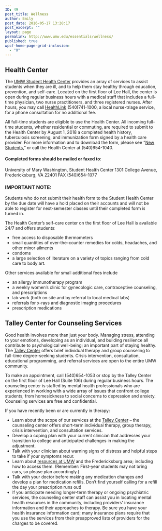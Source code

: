 ```yaml
---
ID: 49
post_title: Wellness
author: Emily
post_date: 2016-05-17 13:28:17
post_excerpt: ""
layout: page
permalink: http://www.umw.edu/essentials/wellness/
published: true
wpcf-home-page-grid-inclusion:
  - "0"
---
```

<h2>Health Center</h2>
The <a href="http://students.umw.edu/healthcenter/">UMW Student Health Center</a> provides an array of services to assist students when they are ill, and to help them stay healthy through education, prevention, and self-care. Located on the first floor of Lee Hall, the center is open during regular business hours with a medical staff that includes a full-time physician, two nurse practitioners, and three registered nurses. After hours, you may call <a href="http://students.umw.edu/counseling/links-to-umw-brochures-other-resources/available-resources/">HealthLink</a> (540)741-1000, a local nurse-triage service, for a phone consultation for no additional fee.

All full-time students are eligible to use the Health Center. All incoming full-time students, whether residential or commuting, are required to submit to the Health Center by August 1, 2018 a completed health history, tuberculosis screening, and immunization form signed by a health care provider. For more information and to download the form, please see “<a href="http://students.umw.edu/healthcenter/info/new-students/">New Students</a>,” or call the Health Center at (540)654-1040.
<h4>Completed forms should be mailed or faxed to:</h4>
University of Mary Washington, Student Health Center
1301 College Avenue, Fredericksburg, VA 22401
FAX (540)654-1077
<h3>IMPORTANT NOTE:</h3>
Students who do not submit their health form to the Student Health Center by the due date will have a hold placed on their accounts and will not be able to register for next-semester classes until their completed form is turned in.

The Health Center’s self-care center on the first floor of Lee Hall is available 24/7 and offers students:
<ul>
 	<li>free access to disposable thermometers</li>
 	<li>small quantities of over-the-counter remedies for colds, headaches, and other minor ailments</li>
 	<li>condoms</li>
 	<li>a large selection of literature on a variety of topics ranging from cold care to body art.</li>
</ul>
Other services available for small additional fees include
<ul>
 	<li>an allergy immunotherapy program</li>
 	<li>a weekly women’s clinic for gynecologic care, contraceptive counseling, and prescriptions</li>
 	<li>lab work (both on site and by referral to local medical labs)</li>
 	<li>referrals for x-rays and diagnostic imaging procedures</li>
 	<li>prescription medications</li>
</ul>
<h2>Talley Center for Counseling Services</h2>
Good health involves more than just your body. Managing stress, attending to your emotions, developing as an individual, and building resilience all contribute to psychological well-being; an important part of staying healthy. The <a href="https://students.umw.edu/counseling/">Talley Center</a> offers brief individual therapy and group counseling to full-time degree-seeking students. Crisis intervention, consultation, educational programming, and referral services are open to the entire UMW community.

To make an appointment, call (540)654-1053 or stop by the Talley Center on the first floor of Lee Hall (Suite 106) during regular business hours. The counseling center is staffed by mental health professionals who are experienced in working with a wide array of issues that confront college students; from homesickness to social concerns to depression and anxiety. Counseling services are free and confidential.

If you have recently been or are currently in therapy:
<ul>
 	<li>Learn about the scope of our services at the <a href="https://students.umw.edu/counseling/">Talley Center</a> – the counseling center offers short-term individual therapy, group therapy, crisis intervention, and consultation services.</li>
 	<li>Develop a coping plan with your current clinician that addresses your transition to college and anticipated challenges in making the adjustment.</li>
 	<li>Talk with your clinician about warning signs of distress and helpful steps to take if your symptoms recur.</li>
 	<li>Learn about <a href="http://students.umw.edu/counseling/links-to-umw-brochures-other-resources/available-resources/">resources at UMW</a> and the Fredericksburg area; including how to access them. (Remember: First-year students may not bring cars, so please plan accordingly.)</li>
 	<li>Talk with your doctor before making any medication changes and develop a plan for medication refills. Don’t find yourself calling for a refill the day your prescription runs out!</li>
 	<li>If you anticipate needing longer-term therapy or ongoing psychiatric services, the counseling center staff can assist you in locating mental health resources in the community, including providers' insurance information and their approaches to therapy. Be sure you have your health insurance information card; many insurance plans require that you use the services from their preapproved lists of providers for the charges to be covered.</li>
</ul>